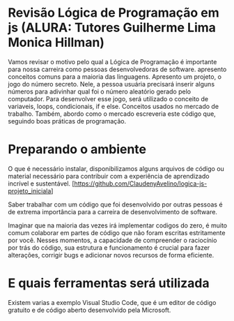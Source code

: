 
# Revisão Lógica de Programação em js (ALURA: Tutores Guilherme Lima Monica Hillman)

Vamos revisar o motivo pelo qual a Lógica de Programação é importante para nossa carreira como pessoas desenvolvedoras de software. apresento conceitos comuns para a maioria das linguagens.
Apresento um projeto, o jogo do número secreto. Nele, a pessoa usuária precisará inserir alguns números para adivinhar qual foi o número aleatório gerado pelo computador.
Para desenvolver esse jogo, será utilizado o conceito de variaveis, loops, condicionais, if e else. Conceitos usados no mercado de trabalho.
Também, abordo como o mercado escreveria este código que, seguindo boas práticas de programação.

# Preparando o ambiente

O que é necessário instalar, disponibilizamos alguns arquivos de código ou material necessário para contribuir com a experiência de aprendizado incrível e sustentável.
[<https://github.com/ClaudenyAvelino/logica-js-projeto_iniciala>]

Saber trabalhar com um código que foi desenvolvido por outras pessoas é de extrema importância para a carreira de desenvolvimento de software.

Imaginar que na maioria das vezes irá implementar codigos do zero, é muito comum colaborar em partes de código que não foram escritas estritamente por você. Nesses momentos, a capacidade de compreender o raciocínio por trás do código, sua estrutura e funcionamento é crucial para fazer alterações, corrigir bugs e adicionar novos recursos de forma eficiente.

# E quais ferramentas será utilizada

Existem varias a exemplo Visual Studio Code, que é um editor de código gratuito e de código aberto desenvolvido pela Microsoft.
